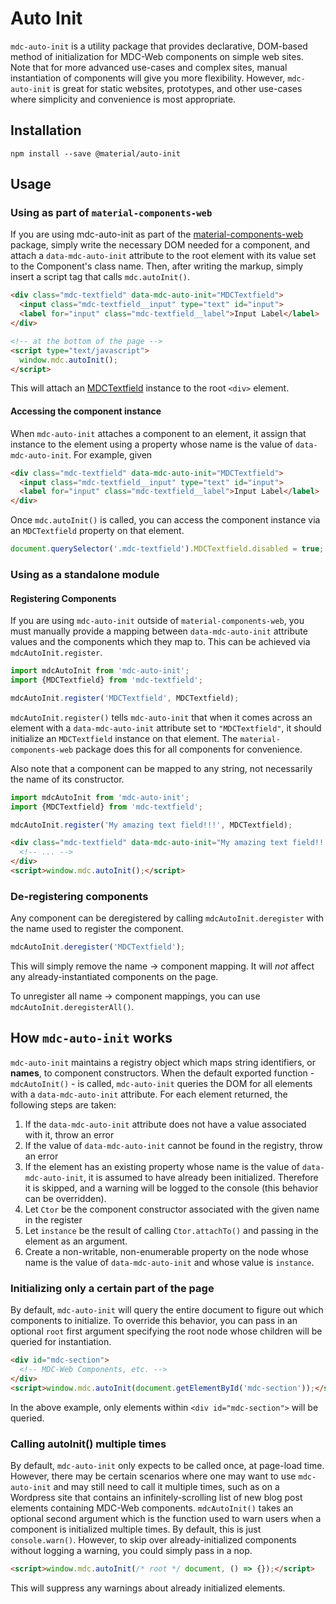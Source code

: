 <!--docs:
title: "Auto Init"
layout: detail
section: components
excerpt: "Utilities for declarative, DOM-based initialization of components on simple web sites."
path: /catalog/auto-init/
-->

# Auto Init

`mdc-auto-init` is a utility package that provides declarative, DOM-based method of initialization
for MDC-Web components on simple web sites. Note that for more advanced use-cases and complex sites,
manual instantiation of components will give you more flexibility. However, `mdc-auto-init` is great
for static websites, prototypes, and other use-cases where simplicity and convenience is most
appropriate.

## Installation

```
npm install --save @material/auto-init
```

## Usage

### Using as part of `material-components-web`

If you are using mdc-auto-init as part of the [material-components-web](../material-components-web)
package, simply write the necessary DOM needed for a component, and attach a `data-mdc-auto-init`
attribute to the root element with its value set to the Component's class name. Then, after
writing the markup, simply insert a script tag that calls `mdc.autoInit()`.

```html
<div class="mdc-textfield" data-mdc-auto-init="MDCTextfield">
  <input class="mdc-textfield__input" type="text" id="input">
  <label for="input" class="mdc-textfield__label">Input Label</label>
</div>

<!-- at the bottom of the page -->
<script type="text/javascript">
  window.mdc.autoInit();
</script>
```

This will attach an [MDCTextfield](../mdc-textfield) instance to the root `<div>` element.

#### Accessing the component instance

When `mdc-auto-init` attaches a component to an element, it assign that instance to the element
using a property whose name is the value of `data-mdc-auto-init`. For example, given

```html
<div class="mdc-textfield" data-mdc-auto-init="MDCTextfield">
  <input class="mdc-textfield__input" type="text" id="input">
  <label for="input" class="mdc-textfield__label">Input Label</label>
</div>
```

Once `mdc.autoInit()` is called, you can access the component instance via an `MDCTextfield`
property on that element.

```js
document.querySelector('.mdc-textfield').MDCTextfield.disabled = true;
```

### Using as a standalone module

#### Registering Components

If you are using `mdc-auto-init` outside of `material-components-web`, you must manually provide a
mapping between `data-mdc-auto-init` attribute values and the components which they map to. This can
be achieved via `mdcAutoInit.register`.

```js
import mdcAutoInit from 'mdc-auto-init';
import {MDCTextfield} from 'mdc-textfield';

mdcAutoInit.register('MDCTextfield', MDCTextfield);
```

`mdcAutoInit.register()` tells `mdc-auto-init` that when it comes across an element with a
`data-mdc-auto-init` attribute set to `"MDCTextfield"`, it should initialize an `MDCTextfield`
instance on that element. The `material-components-web` package does this for all components for
convenience.

Also note that a component can be mapped to any string, not necessarily the name of its constructor.

```js
import mdcAutoInit from 'mdc-auto-init';
import {MDCTextfield} from 'mdc-textfield';

mdcAutoInit.register('My amazing text field!!!', MDCTextfield);
```

```html
<div class="mdc-textfield" data-mdc-auto-init="My amazing text field!!!">
  <!-- ... -->
</div>
<script>window.mdc.autoInit();</script>
```

### De-registering components

Any component can be deregistered by calling `mdcAutoInit.deregister` with the name used to register
the component.

```js
mdcAutoInit.deregister('MDCTextfield');
```

This will simply remove the name -> component mapping. It will _not_ affect any already-instantiated
components on the page.

To unregister all name -> component mappings, you can use `mdcAutoInit.deregisterAll()`.

## How `mdc-auto-init` works

`mdc-auto-init` maintains a registry object which maps string identifiers, or **names**, to
component constructors. When the default exported function - `mdcAutoInit()` - is called,
`mdc-auto-init` queries the DOM for all elements with a `data-mdc-auto-init` attribute. For each
element returned, the following steps are taken:

1. If the `data-mdc-auto-init` attribute does not have a value associated with it, throw an error
2. If the value of `data-mdc-auto-init` cannot be found in the registry, throw an error
3. If the element has an existing property whose name is the value of `data-mdc-auto-init`, it is
   assumed to have already been initialized. Therefore it is skipped, and a warning will be logged
   to the console (this behavior can be overridden).
4. Let `Ctor` be the component constructor associated with the given name in the register
5. Let `instance` be the result of calling `Ctor.attachTo()` and passing in the element as an
   argument.
6. Create a non-writable, non-enumerable property on the node whose name is the value of
   `data-mdc-auto-init` and whose value is `instance`.

### Initializing only a certain part of the page

By default, `mdc-auto-init` will query the entire document to figure out which components to
initialize. To override this behavior, you can pass in an optional `root` first argument specifying
the root node whose children will be queried for instantiation.

```html
<div id="mdc-section">
  <!-- MDC-Web Components, etc. -->
</div>
<script>window.mdc.autoInit(document.getElementById('mdc-section'));</script>
```

In the above example, only elements within `<div id="mdc-section">` will be queried.

### Calling autoInit() multiple times

By default, `mdc-auto-init` only expects to be called once, at page-load time. However, there may be
certain scenarios where one may want to use `mdc-auto-init` and may still need to call it multiple
times, such as on a Wordpress site that contains an infinitely-scrolling list of new blog post
elements containing MDC-Web components. `mdcAutoInit()` takes an optional second argument which is the
function used to warn users when a component is initialized multiple times. By default, this is just
`console.warn()`. However, to skip over already-initialized components without logging a
warning, you could simply pass in a nop.

```html
<script>window.mdc.autoInit(/* root */ document, () => {});</script>
```

This will suppress any warnings about already initialized elements.

